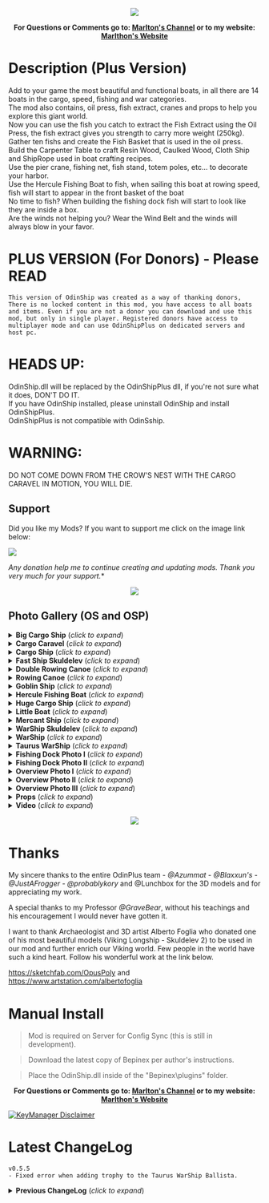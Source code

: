 <p align="center"><img src="https://i.ibb.co/ysQY4pR/bannerplus.jpg"></p>
<p align="center"><b>For Questions or Comments go to: <a href="https://discord.gg/mZNHDwxTgp">Marlton's Channel</a> or to my website: <a href="https://marlthon.com/">Marlthon's Website</a></b></p>

# Description (Plus Version)
Add to your game the most beautiful and functional boats, in all there are 14 boats in the cargo, speed, fishing and war categories.</br>
The mod also contains, oil press, fish extract, cranes and props to help you explore this giant world.</br>
Now you can use the fish you catch to extract the Fish Extract using the Oil Press, the fish extract gives you strength to carry more weight (250kg).
Gather ten fishs and create the Fish Basket that is used in the oil press.</br>
Build the Carpenter Table to craft Resin Wood, Caulked Wood, Cloth Ship and ShipRope used in boat crafting recipes.</br>
Use the pier crane, fishing net, fish stand, totem poles, etc... to decorate your harbor.</br>
Use the Hercule Fishing Boat to fish, when sailing this boat at rowing speed, fish will start to appear in the front basket of the boat</br>
No time to fish? When building the fishing dock fish will start to look like they are inside a box.</br>
Are the winds not helping you? Wear the Wind Belt and the winds will always blow in your favor.</br>

# PLUS VERSION (For Donors) - Please READ

`This version of OdinShip was created as a way of thanking donors, There is no locked content in this mod, you have access to all boats and items. Even if you are not a donor you can download and use this mod, but only in single player. Registered donors have access to multiplayer mode and can use OdinShipPlus on dedicated servers and host pc.`</br>

# HEADS UP:

OdinShip.dll will be replaced by the OdinShipPlus dll, if you're not sure what it does, DON'T DO IT.</br>
If you have OdinShip installed, please uninstall OdinShip and install OdinShipPlus.</br>
OdinShipPlus is not compatible with OdinSship.</br>

# WARNING:
DO NOT COME DOWN FROM THE CROW'S NEST WITH THE CARGO CARAVEL IN MOTION, YOU WILL DIE.

## Support

Did you like my Mods? If you want to support me click on the image link below:</br>

<a href="https://marlthon.com/donate-page"><img src="https://i.ibb.co/kJqcqkg/Pay-Pal-Donate.png" /></a>

*Any donation help me to continue creating and updating mods. Thank you very much for your support.**

<p align="center"><a href="https://marlthon.com/custom-mods"><img src="https://i.ibb.co/YTJ91SF/Banner-Custom-Mods.png" /></a></p>


## Photo Gallery (OS and OSP)

<details>
<summary><b>Big Cargo Ship</b> (<i>click to expand</i>)</summary>
<br/>
<p align="center"><img src="https://i.ibb.co/t3bxfvp/Big-Cargo-Ship.jpg"></p>
</details>

<details>
<summary><b>Cargo Caravel</b> (<i>click to expand</i>)</summary>
<br/>
<p align="center"><img src="https://i.ibb.co/3W0FkgD/Cargo-Caravel.jpg"></p>
</details>

<details>
<summary><b>Cargo Ship</b> (<i>click to expand</i>)</summary>
<br/>
<p align="center"><img src="https://i.ibb.co/fkSf38B/Cargo-Ship.jpg"></p>
</details>

<details>
<summary><b>Fast Ship Skuldelev</b> (<i>click to expand</i>)</summary>
<br/>
<p align="center"><img src="https://i.ibb.co/KqqLPF1/FastShip.jpg"></p>
</details>

<details>
<summary><b>Double Rowing Canoe</b> (<i>click to expand</i>)</summary>
<br/>
<p align="center"><img src="https://i.ibb.co/Z2PxcX5/Double-Rowing-Canoe.jpg"></p>
</details>

<details>
<summary><b>Rowing Canoe</b> (<i>click to expand</i>)</summary>
<br/>
<p align="center"><img src="https://i.ibb.co/tzZWDCq/Rowing-Canoe.jpg"></p>
</details>

<details>
<summary><b>Goblin Ship</b> (<i>click to expand</i>)</summary>
<br/>
<p align="center"><img src="https://i.ibb.co/P4SGdLy/Goblin-Ship.jpg"></p>
</details>

<details>
<summary><b>Hercule Fishing Boat</b> (<i>click to expand</i>)</summary>
<br/>
<p align="center"><img src="https://i.ibb.co/XzVVbd2/Hercule-Ship.jpg"></p>
</details>

<details>
<summary><b>Huge Cargo Ship</b> (<i>click to expand</i>)</summary>
<br/>
<p align="center"><img src="https://i.ibb.co/Yhvhgzv/Huge-Cargo-Ship.jpg"></p>
</details>

<details>
<summary><b>Little Boat</b> (<i>click to expand</i>)</summary>
<br/>
<p align="center"><img src="https://i.ibb.co/Jky5mk3/Little-Boat.jpg"></p>
</details>

<details>
<summary><b>Mercant Ship</b> (<i>click to expand</i>)</summary>
<br/>
<p align="center"><img src="https://i.ibb.co/Zmcy4CP/Mercant-Ship.jpg"></p>
</details>

<details>
<summary><b>WarShip Skuldelev</b> (<i>click to expand</i>)</summary>
<br/>
<p align="center"><img src="https://i.ibb.co/dKG8hQ5/War-Ship-Skuldelev.jpg"></p>
</details>

<details>
<summary><b>WarShip</b> (<i>click to expand</i>)</summary>
<br/>
<p align="center"><img src="https://i.ibb.co/qJLtJBZ/Warship.jpg"></p>
</details>

<details>
<summary><b>Taurus WarShip</b> (<i>click to expand</i>)</summary>
<br/>
<p align="center"><img src="https://i.ibb.co/qjdgmk9/Taurus-War-Ship.jpg"></p>
</details>

<details>
<summary><b>Fishing Dock Photo I</b> (<i>click to expand</i>)</summary>
<br/>
<p align="center"><img src="https://i.ibb.co/GsNL0ny/Fishingdock01.jpg"></p>
</details>

<details>
<summary><b>Fishing Dock Photo II</b> (<i>click to expand</i>)</summary>
<br/>
<p align="center"><img src="https://i.ibb.co/tDj5KJ4/Fishingdock02.jpg"></p>
</details>

<details>
<summary><b>Overview Photo I</b> (<i>click to expand</i>)</summary>
<br/>
<p align="center"><img src="https://i.ibb.co/FXLKpbh/visaogeral01.png"></p>
</details>

<details>
<summary><b>Overview Photo II</b> (<i>click to expand</i>)</summary>
<br/>
<p align="center"><img src="https://i.ibb.co/L9y6SWv/visaogeral02.png"></p>
</details>

<details>
<summary><b>Overview Photo III</b> (<i>click to expand</i>)</summary>
<br/>
<p align="center"><img src="https://i.ibb.co/WW6fjPk/visaogeral03.png"></p>
</details>

<details>
<summary><b>Props</b> (<i>click to expand</i>)</summary>
<br/>
<p align="center"><img src="https://i.ibb.co/jDzSz6y/Props.jpg"></p>
</details>

<details>
<summary><b>Video</b> (<i>click to expand</i>)</summary>
<br/>
<p align="center"><a href="https://www.youtube.com/watch?v=j0rVIrGSoW4"><img src="https://i.ibb.co/F8BNLNV/Click-Youtube.jpg" /></a></p>
</details>

<p align="center"><a href="https://thunderstore.io/c/valheim/?q=Marlthon&ordering=last-updated&section=mods"><img src="https://i.ibb.co/LvqYnpG/Marlthon-Mods-Banner.png" /></a></p>


# Thanks

My sincere thanks to the entire OdinPlus team -  <i>@Azummat - @Blaxxun's - @JustAFrogger - @probablykory</i> and @Lunchbox for the 3D models and for appreciating my work.

A special thanks to my Professor <i>@GraveBear</i>, without his teachings and his encouragement I would never have gotten it.

I want to thank Archaeologist and 3D artist Alberto Foglia who donated one of his most beautiful models (Viking Longship - Skuldelev 2) to be used in our mod and further enrich our Viking world. Few people in the world have such a kind heart. Follow his wonderful work at the link below.

https://sketchfab.com/OpusPoly and https://www.artstation.com/albertofoglia


# Manual Install

>Mod is required on Server for Config Sync (this is still in development). 

>Download the latest copy of Bepinex per author's instructions.

>Place the OdinShip.dll inside of the "Bepinex\plugins\" folder.

<p align="center"><b>For Questions or Comments go to: <a href="https://discord.gg/mZNHDwxTgp">Marlton's Channel</a> or to my website: <a href="https://marlthon.com/">Marlthon's Website</a></b></p>

[![KeyManager Disclaimer](https://noobtrap.eu/images/keymanager_disclaimer_server.png)](https://key.sayless.eu/faq.php)

# Latest ChangeLog

	v0.5.5
	- Fixed error when adding trophy to the Taurus WarShip Ballista.
	
<details>
<summary><b>Previous ChangeLog</b> (<i>click to expand</i>)</summary>
<br/>

	v0.2.0
	- First version released, First version released, server sync active. (Will override player config if installed to server)
 
	v0.2.1
	- Improvements to water effects.
	- Added new boat: Fast Ship Skuldelev.
 
	v0.2.2
	- Fixed issue with fish oil extractor.
 
	v0.2.3
	- Post fixes and changes to discord addresses.
 
	v0.2.4
	- Fixed smoke effect from turrets.
 
	v0.2.5
	- KeyManager update for new patch (0.213.4)
	- Added Carpenter's Table.
	- Added Extension to the Carpenter's table.
	- Added Resin Wood and Caulked Wood.
	- Modified recipes for crafting boats.
 
	v0.2.6
	- Replaced FishingCanoe and FishingBoat 3D models.
	- Added animations on fishing boat oars.
 
	v0.2.7
	- Fix for some objects not taking damage.
 
	v0.2.8
	- Added Huge Cargo Ship.
	- Fixed small bugs.
 
	v0.2.9
	- Added compatibility with Patch 0.216.9
	- Fixed small bugs.
 
	v0.3.0
	- Fixed bug in Oil Press.
	- Fixed bug in Carpenters Table.
	- Fix bug destroying the Skuldelev WarShip.
 
	v0.3.1
	- Added Hercule Ship.
	- Added Goblin Ship.
	- Changed recipes for boats.
 
	v0.3.2
	- Added crow's nest to Cargo Caravel.
	- Sfx and Vfx changes.
 
	v0.3.3
	- Updated to the latest valheim build (217.14) hilders request.
	- Registered multiplayer effects.
	
	v0.3.4
	- Fixed bug in auto-pickup of items.
	
	v0.3.5
	- Updated for Valheim 0.217.22.
	- Updated for BepInEx 5.4.22.
	- Updated ServerSync to v1.15.
	- Updated PieceManager to v1.1.4.
	- Added OdinShipPlus category in hammer construction tab.
	
	v0.3.6
	- Updated KeyManager.
	
	v0.3.7
	- Fixed carpenter's table recipe.
	
	v0.3.8
	- Updated KeyManager for servers with world modifications.
	
	v0.3.9
	- Hercule Fishing Boat can now be used to fish.
	- Fishing Canoe renamed to Rowing Canoe.
	- Fishing Boat renamed to Double Rowing Canoe.
	
	v0.4.0
	- Added fishing dock.
	- Fixed errors in translations.
	
	v0.4.1
	- Fixed Znet errors in Cargo Ship.
	- The way the Fishing Dock works has changed, it is now necessary to add bait.
	
	v0.4.2
	- Updated KeyManager.
	- Updated BepInex dependency version (5.4.2202) in Manifest.
	
	v0.4.3
	- Keymanager updated to resolve issue with keys expiring quickly.
	- Fish Basket is now crafted at the Workbench.
	
	v0.4.4
	- The duration of the fish extract has been changed, now the duration is 5 minutes.
	
	v0.4.5
	- Fishing dock now spawns Fish Raw
	- Added Wind Belt to carpenter's table
	
	v0.4.6
	- Changes to the .cfg (I recommend deleting the old .cfg before updating the mod)
	
	v0.4.7
	- Corrected the caulked wood recipe(I recommend deleting the old .cfg before updating the mod)
	
	v0.4.8
	- Improvements to warship ballistae.
	- Added Bone, Bronze, Iron and Silver bolts to battleship ballistae.(Can be crafted at the carpenter's table).
	
	v0.4.9
	- Modified the mechanics of the fishing dock, added the fisherman.
	
	v0.5.0
	- Updated PieceManager and MaterialReplacer.
	- Compatible with Valheim 0.217.46 (Patch)
	
	v0.5.1
	- Added compatibility with Ashlands. (Patch 0.218.15)
	
	v0.5.2
	- Fixed bug that caused damage ticks to boats even if they were not in Ashlands.
	- MercantShip, CargoShipPlus, BigCargoShipplus, CargoCaravel, HugeCargoShip, HerculeShip, FastShip,
	  GoblinShip, WarShip, WarShipSkuldelev now has protection for sailing in Ashlands.
	  
	v0.5.3
	- Performance improvements.
	
	v0.5.4
	- Added Taurus WarShip.
	- Fixed other minor bugs.
</details>


 
 